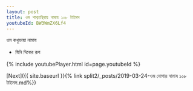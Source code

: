 ```yaml
---
layout: post
title: ওম শাশ্বতস্থিরায় নামায ১০৮ টাইমস
youtubeId: BW3WmZX6Lf4
---
```

 
 
 ওম কখুভায়া নামায  
 
 -  যিনি দিকের রূপ 
 
  
 
  
 
 
 
 
 
 


{% include youtubePlayer.html id=page.youtubeId %}
 
[Next]({{ site.baseurl }}{% link  split2/_posts/2019-03-24-ওম যোগায় নামায ১০৮ টাইমস.md%})
 
